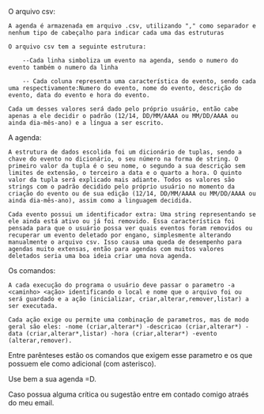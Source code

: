 O arquivo csv:

	A agenda é armazenada em arquivo .csv, utilizando "," como separador e nenhum tipo de cabeçalho para indicar cada uma das estruturas

	O arquivo csv tem a seguinte estrutura:

		--Cada linha simboliza um evento na agenda, sendo o numero do evento também o numero da linha

		-- Cada coluna representa uma característica do evento, sendo cada uma respectivamente:Numero do evento, nome do evento, descrição do evento, data do evento e hora do evento.

	Cada um desses valores será dado pelo próprio usuário, então cabe apenas a ele decidir o padrão (12/14, DD/MM/AAAA ou MM/DD/AAAA ou ainda dia-mês-ano) e a língua a ser escrito.


A agenda:

	A estrutura de dados escolida foi um dicionário de tuplas, sendo a chave do evento no dicionário, o seu número na forma de string. O primeiro valor da tupla é o seu nome, o segundo a sua descrição sem limites de extensão, o terceiro a data e o quarto a hora. O quinto valor da tupla será explicado mais adiante. Todos os valores são strings com o padrão decidido pelo próprio usuário no momento da criação do evento ou de sua edição (12/14, DD/MM/AAAA ou MM/DD/AAAA ou ainda dia-mês-ano), assim como a linguagem decidida.

	Cada evento possui um identificador extra: Uma string representando se ele ainda está ativo ou já foi removido. Essa característica foi pensada para que o usuário possa ver quais eventos foram removidos ou recuperar um evento deletado por engano, simplesmente alterando manualmente o arquivo csv. Isso causa uma queda de desempenho para agendas muito extensas, então para agendas com muitos valores deletados seria uma boa ideia criar uma nova agenda.


Os comandos:

	A cada execução do programa o usuário deve passar o parametro -a <caminho> <ação> identificando o local e nome que o arquivo foi ou será guardado e a ação (inicializar, criar,alterar,remover,listar) a ser executada.

	Cada ação exige ou permite uma combinação de parametros, mas de modo geral são eles: -nome (criar,alterar*) -descricao (criar,alterar*) -data (criar,alterar*,listar) -hora (criar,alterar*) -evento (alterar,remover).
Entre parênteses estão os comandos que exigem esse parametro e os que possuem ele como adicional (com asterisco).

Use bem a sua agenda =D.

Caso possua alguma crítica ou sugestão entre em contado comigo atraés do meu email.